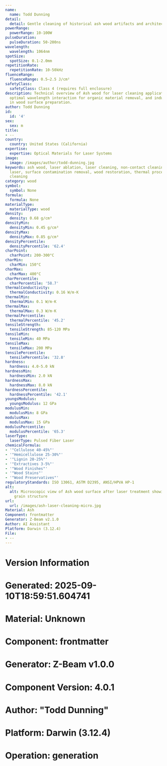 ```yaml
---
name:
  name: Todd Dunning
detail:
  detail: Gentle cleaning of historical ash wood artifacts and architectural elements
powerRange:
  powerRange: 10-100W
pulseDuration:
  pulseDuration: 50-200ns
wavelength:
  wavelength: 1064nm
spotSize:
  spotSize: 0.1-2.0mm
repetitionRate:
  repetitionRate: 10-50kHz
fluenceRange:
  fluenceRange: 0.5–2.5 J/cm²
safetyClass:
  safetyClass: Class 4 (requires full enclosure)
description: Technical overview of Ash wood for laser cleaning applications, including
  optimal wavelength interaction for organic material removal, and industrial applications
  in wood surface preparation.
author: Todd Dunning
id:
  id: '4'
sex:
  sex: m
title:
- --
country:
  country: United States (California)
expertise:
  expertise: Optical Materials for Laser Systems
image:
  image: /images/author/todd-dunning.jpg
keywords: ash wood, laser ablation, laser cleaning, non-contact cleaning, pulsed fiber
  laser, surface contamination removal, wood restoration, thermal processing, surface
  cleaning
category: wood
symbol:
  symbol: None
formula:
  formula: None
materialType:
  materialType: wood
density:
  density: 0.68 g/cm³
densityMin:
  densityMin: 0.45 g/cm³
densityMax:
  densityMax: 0.85 g/cm³
densityPercentile:
  densityPercentile: '62.4'
charPoint:
  charPoint: 200-300°C
charMin:
  charMin: 150°C
charMax:
  charMax: 400°C
charPercentile:
  charPercentile: '58.7'
thermalConductivity:
  thermalConductivity: 0.16 W/m·K
thermalMin:
  thermalMin: 0.1 W/m·K
thermalMax:
  thermalMax: 0.3 W/m·K
thermalPercentile:
  thermalPercentile: '45.2'
tensileStrength:
  tensileStrength: 85-120 MPa
tensileMin:
  tensileMin: 40 MPa
tensileMax:
  tensileMax: 200 MPa
tensilePercentile:
  tensilePercentile: '32.8'
hardness:
  hardness: 4.0-5.0 kN
hardnessMin:
  hardnessMin: 2.0 kN
hardnessMax:
  hardnessMax: 8.0 kN
hardnessPercentile:
  hardnessPercentile: '42.1'
youngsModulus:
  youngsModulus: 12 GPa
modulusMin:
  modulusMin: 8 GPa
modulusMax:
  modulusMax: 15 GPa
modulusPercentile:
  modulusPercentile: '65.3'
laserType:
  laserType: Pulsed Fiber Laser
chemicalFormula:
- '"Cellulose 40-45%"'
- '"Hemicellulose 25-30%"'
- '"Lignin 20-25%"'
- '"Extractives 3-5%"'
- '"Wood Finishes"'
- '"Wood Stains"'
- '"Wood Preservatives"'
regulatoryStandards: ISO 13061, ASTM D2395, ANSI/HPVA HP-1
alt:
  alt: Microscopic view of Ash wood surface after laser treatment showing preserved
    grain structure
url:
  url: /images/ash-laser-cleaning-micro.jpg
Material: Ash
Component: frontmatter
Generator: Z-Beam v2.1.0
Author: AI Assistant
Platform: Darwin (3.12.4)
File:
- --
---
```


# Version Information
# Generated: 2025-09-10T18:59:51.604741
# Material: Unknown
# Component: frontmatter
# Generator: Z-Beam v1.0.0
# Component Version: 4.0.1
# Author: "Todd Dunning"
# Platform: Darwin (3.12.4)
# Operation: generation
